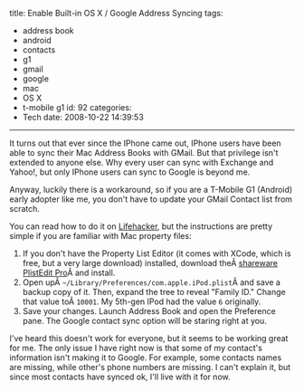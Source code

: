 title: Enable Built-in OS X / Google Address Syncing
tags:
  - address book
  - android
  - contacts
  - g1
  - gmail
  - google
  - mac
  - OS X
  - t-mobile g1
id: 92
categories:
  - Tech
date: 2008-10-22 14:39:53
---

It turns out that ever since the IPhone came out, IPhone users have been able to sync their Mac Address Books with GMail. But that privilege isn't extended to anyone else. Why every user can sync with Exchange and Yahoo!, but only IPhone users can sync to Google is beyond me.

Anyway, luckily there is a workaround, so if you are a T-Mobile G1 (Android) early adopter like me, you don't have to update your GMail Contact list from scratch.

You can read how to do it on [Lifehacker](http://lifehacker.com/393855/enable-google-contact-sync-without-an-iphone-or-ipod-touch), but the instructions are pretty simple if you are familiar with Mac property files:

1.  If you don't have the Property List Editor (it comes with XCode, which is free, but a very large download) installed, download theÂ [shareware PlistEdit Pro](http://www.apple.com/downloads/macosx/development_tools/plisteditpro.html)Â and install.
2.  Open upÂ `~/Library/Preferences/com.apple.iPod.plist`Â and save a backup copy of it. Then, expand the tree to reveal "Family ID." Change that value toÂ `10001`. My 5th-gen IPod had the value `6` originally.
3.  Save your changes. Launch Address Book and open the Preference pane. The Google contact sync option will be staring right at you.
<div>I've heard this doesn't work for everyone, but it seems to be working great for me. The only issue I have right now is that some of my contact's information isn't making it to Google. For example, some contacts names are missing, while other's phone numbers are missing. I can't explain it, but since most contacts have synced ok, I'll live with it for now.</div>
